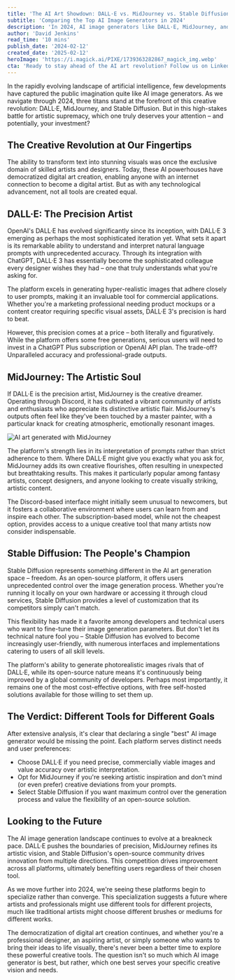 ```yaml
---
title: 'The AI Art Showdown: DALL·E vs. MidJourney vs. Stable Diffusion - A 2024 Deep Dive'
subtitle: 'Comparing the Top AI Image Generators in 2024'
description: 'In 2024, AI image generators like DALL·E, MidJourney, and Stable Diffusion lead the creative revolution, each offering unique strengths. Explore which tool best suits your needs through this in-depth comparison.'
author: 'David Jenkins'
read_time: '10 mins'
publish_date: '2024-02-12'
created_date: '2025-02-12'
heroImage: 'https://i.magick.ai/PIXE/1739363282867_magick_img.webp'
cta: 'Ready to stay ahead of the AI art revolution? Follow us on LinkedIn for daily updates on AI technology advancements and expert insights into the future of digital creativity.'
---
```


In the rapidly evolving landscape of artificial intelligence, few developments have captured the public imagination quite like AI image generators. As we navigate through 2024, three titans stand at the forefront of this creative revolution: DALL·E, MidJourney, and Stable Diffusion. But in this high-stakes battle for artistic supremacy, which one truly deserves your attention – and potentially, your investment?

## The Creative Revolution at Our Fingertips

The ability to transform text into stunning visuals was once the exclusive domain of skilled artists and designers. Today, these AI powerhouses have democratized digital art creation, enabling anyone with an internet connection to become a digital artist. But as with any technological advancement, not all tools are created equal.

## DALL·E: The Precision Artist

OpenAI's DALL·E has evolved significantly since its inception, with DALL·E 3 emerging as perhaps the most sophisticated iteration yet. What sets it apart is its remarkable ability to understand and interpret natural language prompts with unprecedented accuracy. Through its integration with ChatGPT, DALL·E 3 has essentially become the sophisticated colleague every designer wishes they had – one that truly understands what you're asking for.

The platform excels in generating hyper-realistic images that adhere closely to user prompts, making it an invaluable tool for commercial applications. Whether you're a marketing professional needing product mockups or a content creator requiring specific visual assets, DALL·E 3's precision is hard to beat.

However, this precision comes at a price – both literally and figuratively. While the platform offers some free generations, serious users will need to invest in a ChatGPT Plus subscription or OpenAI API plan. The trade-off? Unparalleled accuracy and professional-grade outputs.

## MidJourney: The Artistic Soul

If DALL·E is the precision artist, MidJourney is the creative dreamer. Operating through Discord, it has cultivated a vibrant community of artists and enthusiasts who appreciate its distinctive artistic flair. MidJourney's outputs often feel like they've been touched by a master painter, with a particular knack for creating atmospheric, emotionally resonant images.

![AI art generated with MidJourney](https://i.magick.ai/PIXE/1739363282871_magick_img.webp)

The platform's strength lies in its interpretation of prompts rather than strict adherence to them. Where DALL·E might give you exactly what you ask for, MidJourney adds its own creative flourishes, often resulting in unexpected but breathtaking results. This makes it particularly popular among fantasy artists, concept designers, and anyone looking to create visually striking, artistic content.

The Discord-based interface might initially seem unusual to newcomers, but it fosters a collaborative environment where users can learn from and inspire each other. The subscription-based model, while not the cheapest option, provides access to a unique creative tool that many artists now consider indispensable.

## Stable Diffusion: The People's Champion

Stable Diffusion represents something different in the AI art generation space – freedom. As an open-source platform, it offers users unprecedented control over the image generation process. Whether you're running it locally on your own hardware or accessing it through cloud services, Stable Diffusion provides a level of customization that its competitors simply can't match.

This flexibility has made it a favorite among developers and technical users who want to fine-tune their image generation parameters. But don't let its technical nature fool you – Stable Diffusion has evolved to become increasingly user-friendly, with numerous interfaces and implementations catering to users of all skill levels.

The platform's ability to generate photorealistic images rivals that of DALL·E, while its open-source nature means it's continuously being improved by a global community of developers. Perhaps most importantly, it remains one of the most cost-effective options, with free self-hosted solutions available for those willing to set them up.

## The Verdict: Different Tools for Different Goals

After extensive analysis, it's clear that declaring a single "best" AI image generator would be missing the point. Each platform serves distinct needs and user preferences:

- Choose DALL·E if you need precise, commercially viable images and value accuracy over artistic interpretation.
- Opt for MidJourney if you're seeking artistic inspiration and don't mind (or even prefer) creative deviations from your prompts.
- Select Stable Diffusion if you want maximum control over the generation process and value the flexibility of an open-source solution.

## Looking to the Future

The AI image generation landscape continues to evolve at a breakneck pace. DALL·E pushes the boundaries of precision, MidJourney refines its artistic vision, and Stable Diffusion's open-source community drives innovation from multiple directions. This competition drives improvement across all platforms, ultimately benefiting users regardless of their chosen tool.

As we move further into 2024, we're seeing these platforms begin to specialize rather than converge. This specialization suggests a future where artists and professionals might use different tools for different projects, much like traditional artists might choose different brushes or mediums for different works.

The democratization of digital art creation continues, and whether you're a professional designer, an aspiring artist, or simply someone who wants to bring their ideas to life visually, there's never been a better time to explore these powerful creative tools. The question isn't so much which AI image generator is best, but rather, which one best serves your specific creative vision and needs.